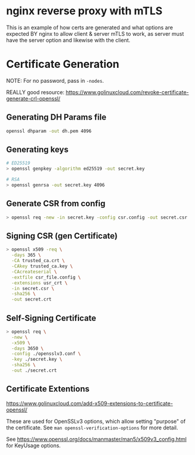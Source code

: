 # nginx reverse proxy with mTLS
This is an example of how certs are generated and what options are expected BY
nginx to allow client & server mTLS to work, as server must have the server option and likewise
with the client.


# Certificate Generation
NOTE: For no password, pass in `-nodes`.

REALLY good resource: https://www.golinuxcloud.com/revoke-certificate-generate-crl-openssl/

## Generating DH Params file
```sh
openssl dhparam -out dh.pem 4096
```

## Generating keys
```sh
# ED25519
> openssl genpkey -algorithm ed25519 -out secret.key

# RSA
> openssl genrsa -out secret.key 4096
```


## Generate CSR from config
```sh
> openssl req -new -in secret.key -config csr.config -out secret.csr
```

## Signing CSR (gen Certificate)
```sh
> openssl x509 -req \
  -days 365 \
  -CA trusted_ca.crt \
  -CAkey trusted_ca.key \
  -CAcreateserial \
  -extfile csr_file.config \
  -extensions usr_crt \
  -in secret.csr \
  -sha256 \
  -out secret.crt
```

## Self-Signing Certificate
```sh
> openssl req \
  -new \
  -x509 \
  -days 3650 \
  -config ./opensslv3.conf \
  -key ./secret.key \
  -sha256 \
  -out ./secret.crt
```

## Certificate Extentions
https://www.golinuxcloud.com/add-x509-extensions-to-certificate-openssl/

These are used for OpenSSLv3 options, which allow setting "purpose" of the certificate.
See `man openssl-verification-options` for more detail.

See https://www.openssl.org/docs/manmaster/man5/x509v3_config.html for KeyUsage options.
